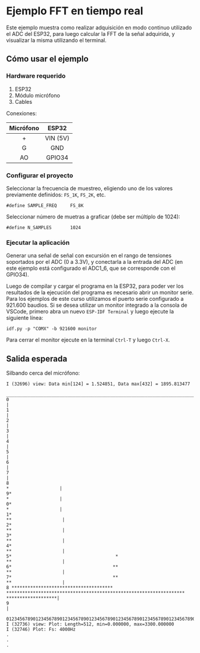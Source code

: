 # Ejemplo FFT en tiempo real

Este ejemplo muestra como realizar adquisición en modo continuo utilizado el ADC del ESP32, para luego calcular la FFT de la señal adquirida, y visualizar la misma utilizando el terminal.

## Cómo usar el ejemplo

### Hardware requerido

1. ESP32
2. Módulo micrófono
2. Cables 

Conexiones:

| Micrófono | ESP32     | 
| :---:	    | :---:	    |
| +     	| VIN (5V)  | 
| G       	| GND 	    | 
| AO      	| GPIO34    | 

### Configurar el proyecto

Seleccionar la frecuencia de muestreo, eligiendo uno de los valores previamente definidos: ``FS_1K``, ``FS_2K``, etc.
```
#define SAMPLE_FREQ     FS_8K                   
```
Seleccionar número de muetras a graficar (debe ser múltiplo de 1024):
```
#define N_SAMPLES       1024                   
```

### Ejecutar la aplicación
Generar una señal de señal con excursión en el rango de tensiones soportados por el ADC (0 a 3.3V), y conectarla a la entrada del ADC (en este ejemplo está configurado el ADC1_6, que se corresponde con el GPIO34).

Luego de compilar y cargar el programa en la ESP32, para poder ver los resultados de la ejecución del programa es necesario abrir un monitor serie. Para los ejemplos de este curso utilizamos el puerto serie configurado a 921.600 baudios.
Si se desea utilizar un monitor integrado a la consola de VSCode, primero abra un nuevo ``ESP-IDF Terminal`` y luego ejecute la siguiente línea:

```
idf.py -p "COMX" -b 921600 monitor
```

Para cerrar el monitor ejecute en la terminal ``Ctrl-T`` y luego ``Ctrl-X``.

## Salida esperada
Silbando cerca del micrófono:

```
I (32696) view: Data min[124] = 1.524851, Data max[432] = 1895.813477
 ________________________________________________________________________________________________________________________________
0                                                                                                                                |
1                                                                                                                                |
2                                                                                                                                |
3                                                                                                                                |
4                                                                                                                                |
5                                                                                                                                |
6                                                                                                                                |
7                                                                                                                                |
8                                                                                                            *                   |
9*                                                                                                           *                   |
0*                                                                                                           *                   |
1*                                                                                                          **                   |
2*                                                                                                          **                   |
3*                                                                                                          **                   |
4*                                                                                                          **                   |
5*                                       *                                                                  **                   |
6*                                      **                                                                  **                   |
7*                                      **                                                                  **                   |
8 **************************************  ******************************************************************* *******************|
9                                                                                                                                |
 01234567890123456789012345678901234567890123456789012345678901234567890123456789012345678901234567890123456789012345678901234567
I (32736) view: Plot: Length=512, min=0.000000, max=3300.000000
I (32746) Plot: Fs: 4000Hz
.
.
.
```
